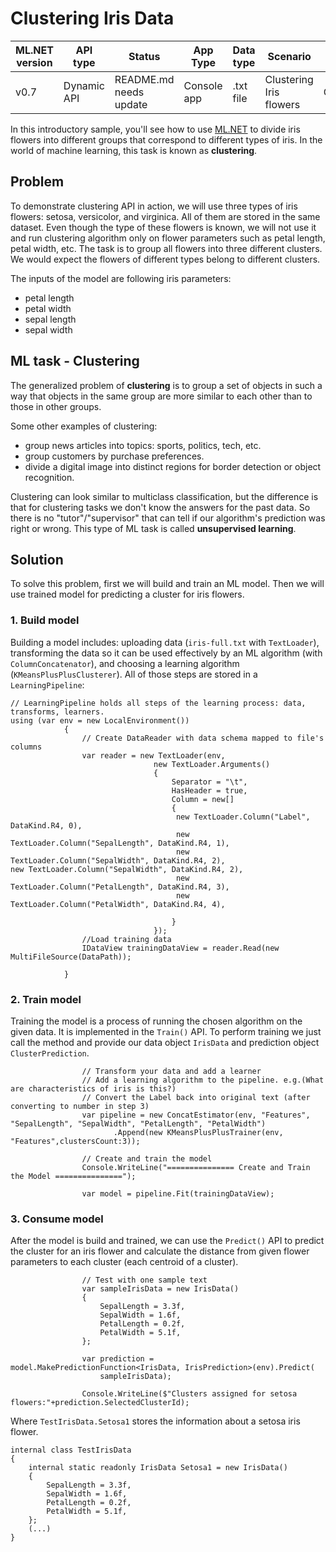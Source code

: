 ﻿# Clustering Iris Data

| ML.NET version | API type          | Status                        | App Type    | Data type | Scenario            | ML Task                   | Algorithms                  |
|----------------|-------------------|-------------------------------|-------------|-----------|---------------------|---------------------------|-----------------------------|
| v0.7           | Dynamic API | README.md needs update | Console app | .txt file | Clustering Iris flowers | Clustering | K-means++ |

In this introductory sample, you'll see how to use [ML.NET](https://www.microsoft.com/net/learn/apps/machine-learning-and-ai/ml-dotnet) to divide iris flowers into different groups that correspond to different types of iris. In the world of machine learning, this task is known as **clustering**.

## Problem
To demonstrate clustering API in action, we will use three types of iris flowers: setosa, versicolor, and virginica. All of them are stored in the same dataset. Even though the type of these flowers is known, we will not use it and run clustering algorithm only on flower parameters such as petal length, petal width, etc. The task is to group all flowers into three different clusters. We would expect the flowers of different types belong to different clusters.

The inputs of the model are following iris parameters:
* petal length
* petal width
* sepal length
* sepal width

## ML task - Clustering
The generalized problem of **clustering** is to group a set of objects in such a way that objects in the same group are more similar to each other than to those in other groups.

Some other examples of clustering:
* group news articles into topics: sports, politics, tech, etc.
* group customers by purchase preferences.
* divide a digital image into distinct regions for border detection or object recognition.

Clustering can look similar to multiclass classification, but the difference is that for clustering tasks we don't know the answers for the past data. So there is no "tutor"/"supervisor" that can tell if our algorithm's prediction was right or wrong. This type of ML task is called **unsupervised learning**.

## Solution
To solve this problem, first we will build and train an ML model. Then we will use trained model for predicting a cluster for iris flowers.

### 1. Build model

Building a model includes: uploading data (`iris-full.txt` with `TextLoader`), transforming the data so it can be used effectively by an ML algorithm (with `ColumnConcatenator`), and choosing a learning algorithm (`KMeansPlusPlusClusterer`). All of those steps are stored in a `LearningPipeline`:
```CSharp
// LearningPipeline holds all steps of the learning process: data, transforms, learners.
using (var env = new LocalEnvironment())
            {
                // Create DataReader with data schema mapped to file's columns
                var reader = new TextLoader(env,
                                new TextLoader.Arguments()
                                {
                                    Separator = "\t",
                                    HasHeader = true,
                                    Column = new[]
                                    {
                                     new TextLoader.Column("Label", DataKind.R4, 0),
                                     new TextLoader.Column("SepalLength", DataKind.R4, 1),
                                     new TextLoader.Column("SepalWidth", DataKind.R4, 2),                                     new TextLoader.Column("SepalWidth", DataKind.R4, 2),
                                     new TextLoader.Column("PetalLength", DataKind.R4, 3),
                                     new TextLoader.Column("PetalWidth", DataKind.R4, 4),

                                    }
                                });
                //Load training data
                IDataView trainingDataView = reader.Read(new MultiFileSource(DataPath));

            }
```
### 2. Train model
Training the model is a process of running the chosen algorithm on the given data. It is implemented in the `Train()` API. To perform training we just call the method and provide our data object  `IrisData` and  prediction object `ClusterPrediction`.
```CSharp
                // Transform your data and add a learner
                // Add a learning algorithm to the pipeline. e.g.(What are characteristics of iris is this?)
                // Convert the Label back into original text (after converting to number in step 3)
                var pipeline = new ConcatEstimator(env, "Features", "SepalLength", "SepalWidth", "PetalLength", "PetalWidth")
                       .Append(new KMeansPlusPlusTrainer(env, "Features",clustersCount:3));

                // Create and train the model            
                Console.WriteLine("=============== Create and Train the Model ===============");

                var model = pipeline.Fit(trainingDataView);

```
### 3. Consume model
After the model is build and trained, we can use the `Predict()` API to predict the cluster for an iris flower and calculate the distance from given flower parameters to each cluster (each centroid of a cluster).

```CSharp
                // Test with one sample text 
                var sampleIrisData = new IrisData()
                {
                    SepalLength = 3.3f,
                    SepalWidth = 1.6f,
                    PetalLength = 0.2f,
                    PetalWidth = 5.1f,
                };

                var prediction = model.MakePredictionFunction<IrisData, IrisPrediction>(env).Predict(
                    sampleIrisData);

                Console.WriteLine($"Clusters assigned for setosa flowers:"+prediction.SelectedClusterId);
```
Where `TestIrisData.Setosa1` stores the information about a setosa iris flower.
```CSharp
internal class TestIrisData
{
    internal static readonly IrisData Setosa1 = new IrisData()
    {
        SepalLength = 3.3f,
        SepalWidth = 1.6f,
        PetalLength = 0.2f,
        PetalWidth = 5.1f,
    };
    (...)
}
```
